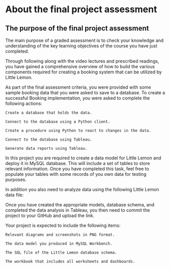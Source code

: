 # About the final project assessment
## The purpose of the final project assessment

The main purpose of a graded assessment is to check your knowledge and understanding of the key learning objectives of the course you have just completed.

Through following along with the video lectures and prescribed readings, you have gained a comprehensive overview of how to build the various components required for creating a booking system that can be utilized by Little Lemon.

As part of the final assessment criteria, you were provided with some sample booking data that you were asked to save to a database. To create a successful Booking implementation, you were asked to complete the following actions:

    Create a database that holds the data.

    Connect to the database using a Python client.

    Create a procedure using Python to react to changes in the data.

    Connect to the database using Tableau.

    Generate data reports using Tableau.

In this project you are required to create a data model for Little Lemon and deploy it in MySQL database. This will include a set of tables to store relevant information. Once you have completed this task, feel free to populate your tables with some records of you own data for testing purposes.

In addition you also need to analyze data using the following Little Lemon data file:

Once you have created the appropriate models, database schema, and completed the data analysis in Tableau, you then need to commit the project to your GitHub and upload the link.

Your project is expected to include the following items:

    Relevant diagrams and screenshots in PNG format.

    The data model you produced in MySQL Workbench.

    The SQL file of the Little Lemon database schema.

    The workbook that includes all worksheets and dashboards.
